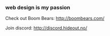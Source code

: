 ### web design is my passion 

Check out Boom Bears: http://boombears.com/



Join discord: http://discord.hideout.no/
